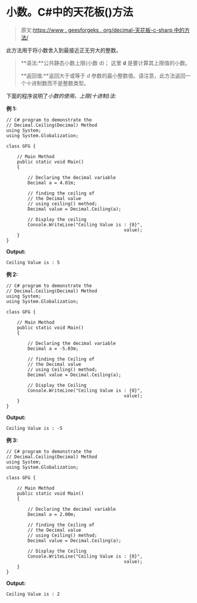 # 小数。C#中的天花板()方法

> 原文:[https://www . geesforgeks . org/decimal-天花板-c-sharp 中的方法/](https://www.geeksforgeeks.org/decimal-ceiling-method-in-c-sharp/)

此方法用于将小数舍入到最接近正无穷大的整数。

> **语法:**公共静态小数上限(小数 d)；
> 这里 **d** 是要计算其上限值的小数。
> 
> **返回值:**返回大于或等于 *d* 参数的最小整数值。请注意，此方法返回一个十进制数而不是整数类型。

下面的程序说明了*小数的使用。上限(十进制)法*:

**例 1:**

```
// C# program to demonstrate the
// Decimal.Ceiling(Decimal) Method
using System;
using System.Globalization;

class GFG {

    // Main Method
    public static void Main()
    {

        // Declaring the decimal variable
        Decimal a = 4.01m;

        // finding the ceiling of 
        // the Decimal value
        // using ceiling() method;
        Decimal value = Decimal.Ceiling(a);

        // Display the ceiling
        Console.WriteLine("Ceiling Value is : {0}",
                                            value);
    }
}
```

**Output:**

```
Ceiling Value is : 5

```

**例 2:**

```
// C# program to demonstrate the
// Decimal.Ceiling(Decimal) Method
using System;
using System.Globalization;

class GFG {

    // Main Method
    public static void Main()
    {

        // Declaring the decimal variable
        Decimal a = -5.03m;

        // finding the Ceiling of
        // the Decimal value
        // using Ceiling() method;
        Decimal value = Decimal.Ceiling(a);

        // Display the Ceiling
        Console.WriteLine("Ceiling Value is : {0}",
                                            value);
    }
}
```

**Output:**

```
Ceiling Value is : -5

```

**例 3:**

```
// C# program to demonstrate the
// Decimal.Ceiling(Decimal) Method
using System;
using System.Globalization;

class GFG {

    // Main Method
    public static void Main()
    {

        // Declaring the decimal variable
        Decimal a = 2.00m;

        // finding the Ceiling of
        // the Decimal value
        // using Ceiling() method;
        Decimal value = Decimal.Ceiling(a);

        // Display the Ceiling
        Console.WriteLine("Ceiling Value is : {0}",
                                            value);
    }
}
```

**Output:**

```
Ceiling Value is : 2

```